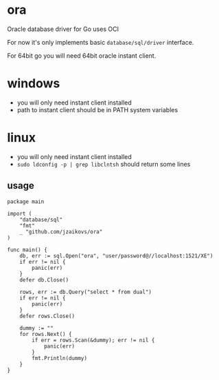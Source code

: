 # ora

Oracle database driver for Go uses OCI

For now it's only implements basic `database/sql/driver` interface.

For 64bit go you will need 64bit oracle instant client.

# windows

* you will only need instant client installed
* path to instant client should be in PATH system variables

# linux

* you will only need instant client installed
* `sudo ldconfig -p | grep libclntsh` should return some lines

## usage

```
package main

import (
	"database/sql"
	"fmt"
	_ "github.com/jzaikovs/ora"
)

func main() {
	db, err := sql.Open("ora", "user/password@//localhost:1521/XE")
	if err != nil {
		panic(err)
	}
	defer db.Close()

	rows, err := db.Query("select * from dual")
	if err != nil {
		panic(err)
	}
	defer rows.Close()

	dummy := ""
	for rows.Next() {
		if err = rows.Scan(&dummy); err != nil {
			panic(err)
		}
		fmt.Println(dummy)
	}
}
```
